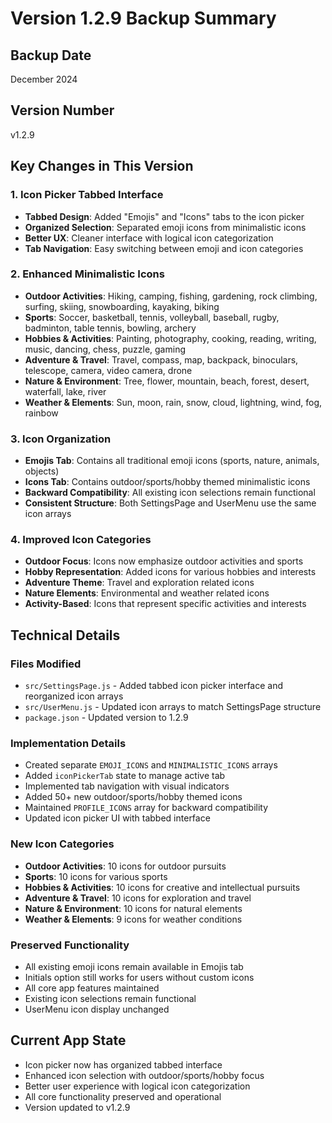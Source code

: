 # Version 1.2.9 Backup Summary

## Backup Date
December 2024

## Version Number
v1.2.9

## Key Changes in This Version

### 1. Icon Picker Tabbed Interface
- **Tabbed Design**: Added "Emojis" and "Icons" tabs to the icon picker
- **Organized Selection**: Separated emoji icons from minimalistic icons
- **Better UX**: Cleaner interface with logical icon categorization
- **Tab Navigation**: Easy switching between emoji and icon categories

### 2. Enhanced Minimalistic Icons
- **Outdoor Activities**: Hiking, camping, fishing, gardening, rock climbing, surfing, skiing, snowboarding, kayaking, biking
- **Sports**: Soccer, basketball, tennis, volleyball, baseball, rugby, badminton, table tennis, bowling, archery
- **Hobbies & Activities**: Painting, photography, cooking, reading, writing, music, dancing, chess, puzzle, gaming
- **Adventure & Travel**: Travel, compass, map, backpack, binoculars, telescope, camera, video camera, drone
- **Nature & Environment**: Tree, flower, mountain, beach, forest, desert, waterfall, lake, river
- **Weather & Elements**: Sun, moon, rain, snow, cloud, lightning, wind, fog, rainbow

### 3. Icon Organization
- **Emojis Tab**: Contains all traditional emoji icons (sports, nature, animals, objects)
- **Icons Tab**: Contains outdoor/sports/hobby themed minimalistic icons
- **Backward Compatibility**: All existing icon selections remain functional
- **Consistent Structure**: Both SettingsPage and UserMenu use the same icon arrays

### 4. Improved Icon Categories
- **Outdoor Focus**: Icons now emphasize outdoor activities and sports
- **Hobby Representation**: Added icons for various hobbies and interests
- **Adventure Theme**: Travel and exploration related icons
- **Nature Elements**: Environmental and weather related icons
- **Activity-Based**: Icons that represent specific activities and interests

## Technical Details

### Files Modified
- `src/SettingsPage.js` - Added tabbed icon picker interface and reorganized icon arrays
- `src/UserMenu.js` - Updated icon arrays to match SettingsPage structure
- `package.json` - Updated version to 1.2.9

### Implementation Details
- Created separate `EMOJI_ICONS` and `MINIMALISTIC_ICONS` arrays
- Added `iconPickerTab` state to manage active tab
- Implemented tab navigation with visual indicators
- Added 50+ new outdoor/sports/hobby themed icons
- Maintained `PROFILE_ICONS` array for backward compatibility
- Updated icon picker UI with tabbed interface

### New Icon Categories
- **Outdoor Activities**: 10 icons for outdoor pursuits
- **Sports**: 10 icons for various sports
- **Hobbies & Activities**: 10 icons for creative and intellectual pursuits
- **Adventure & Travel**: 10 icons for exploration and travel
- **Nature & Environment**: 10 icons for natural elements
- **Weather & Elements**: 9 icons for weather conditions

### Preserved Functionality
- All existing emoji icons remain available in Emojis tab
- Initials option still works for users without custom icons
- All core app features maintained
- Existing icon selections remain functional
- UserMenu icon display unchanged

## Current App State
- Icon picker now has organized tabbed interface
- Enhanced icon selection with outdoor/sports/hobby focus
- Better user experience with logical icon categorization
- All core functionality preserved and operational
- Version updated to v1.2.9
